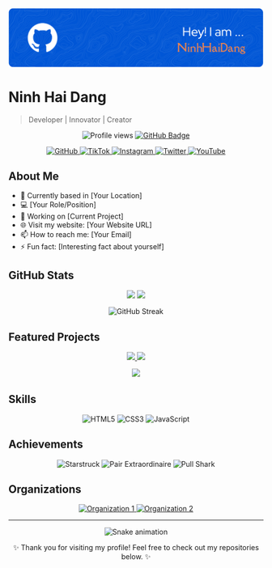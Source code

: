 [![Header](https://raw.githubusercontent.com/ninhhaidang/ninhhaidang/main/github-header-image.png)](https://github.com/ninhhaidang)

# Ninh Hai Dang

> Developer | Innovator | Creator

<p align="center">
  <img src="https://komarev.com/ghpvc/?username=ninhhaidang&color=blueviolet" alt="Profile views" />
  <a href="https://github.com/ninhhaidang?tab=followers">
    <img src="https://img.shields.io/github/followers/ninhhaidang?label=Followers&style=social" alt="GitHub Badge">
  </a>
</p>

<p align="center">
  <a href="https://github.com/ninhhaidang">
    <img src="https://img.shields.io/badge/GitHub-100000?style=for-the-badge&logo=github&logoColor=white" alt="GitHub" />
  </a>
  <a href="https://tiktok.com/@yourusername">
    <img src="https://img.shields.io/badge/TikTok-000000?style=for-the-badge&logo=tiktok&logoColor=white" alt="TikTok" />
  </a>
  <a href="https://instagram.com/yourusername">
    <img src="https://img.shields.io/badge/Instagram-E4405F?style=for-the-badge&logo=instagram&logoColor=white" alt="Instagram" />
  </a>
  <a href="https://twitter.com/yourusername">
    <img src="https://img.shields.io/badge/Twitter-1DA1F2?style=for-the-badge&logo=twitter&logoColor=white" alt="Twitter" />
  </a>
  <a href="https://youtube.com/@yourusername">
    <img src="https://img.shields.io/badge/YouTube-FF0000?style=for-the-badge&logo=youtube&logoColor=white" alt="YouTube" />
  </a>
</p>

## About Me

- 🌱 Currently based in [Your Location]
- 💻 [Your Role/Position]
- 🔭 Working on [Current Project]
- 🌐 Visit my website: [Your Website URL]
- 📫 How to reach me: [Your Email]
- ⚡ Fun fact: [Interesting fact about yourself]

## GitHub Stats

<p align="center">
  <img height="180em" src="https://github-readme-stats.vercel.app/api?username=ninhhaidang&show_icons=true&theme=tokyonight" />
  <img height="180em" src="https://github-readme-stats.vercel.app/api/top-langs/?username=ninhhaidang&layout=compact&theme=tokyonight" />
</p>

<p align="center">
  <img src="https://github-readme-streak-stats.herokuapp.com/?user=ninhhaidang&theme=tokyonight" alt="GitHub Streak" />
</p>

## Featured Projects

<p align="center">
  <a href="https://github.com/ninhhaidang/project1">
    <img src="https://github-readme-stats.vercel.app/api/pin/?username=ninhhaidang&repo=project1&theme=tokyonight" />
  </a>
  <a href="https://github.com/ninhhaidang/project2">
    <img src="https://github-readme-stats.vercel.app/api/pin/?username=ninhhaidang&repo=project2&theme=tokyonight" />
  </a>
</p>
<p align="center">
  <a href="https://github.com/ninhhaidang/project3">
    <img src="https://github-readme-stats.vercel.app/api/pin/?username=ninhhaidang&repo=project3&theme=tokyonight" />
  </a>
</p>

## Skills

<p align="center">
  <img src="https://img.shields.io/badge/HTML5-E34F26?style=for-the-badge&logo=html5&logoColor=white" alt="HTML5" />
  <img src="https://img.shields.io/badge/CSS3-1572B6?style=for-the-badge&logo=css3&logoColor=white" alt="CSS3" />
  <img src="https://img.shields.io/badge/JavaScript-F7DF1E?style=for-the-badge&logo=javascript&logoColor=black" alt="JavaScript" />
  <!-- Add more skills badges here -->
</p>

## Achievements

<p align="center">
  <img src="https://github.githubassets.com/images/modules/profile/achievements/starstruck-default.png" width="64" height="64" alt="Starstruck" />
  <img src="https://github.githubassets.com/images/modules/profile/achievements/pair-extraordinaire-default.png" width="64" height="64" alt="Pair Extraordinaire" />
  <img src="https://github.githubassets.com/images/modules/profile/achievements/pull-shark-default.png" width="64" height="64" alt="Pull Shark" />
</p>

## Organizations

<p align="center">
  <!-- Add organization logos here -->
  <a href="https://github.com/organization1">
    <img src="https://avatars.githubusercontent.com/u/organization1id?s=64" width="64" height="64" alt="Organization 1" />
  </a>
  <a href="https://github.com/organization2">
    <img src="https://avatars.githubusercontent.com/u/organization2id?s=64" width="64" height="64" alt="Organization 2" />
  </a>
</p>

---

<p align="center">
  <img src="https://raw.githubusercontent.com/ninhhaidang/ninhhaidang/main/github-contribution-grid-snake.svg" alt="Snake animation" />
</p>

<p align="center">
  ✨ Thank you for visiting my profile! Feel free to check out my repositories below. ✨
</p>
